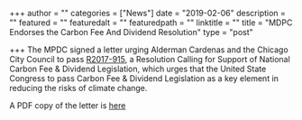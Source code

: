 +++
author = ""
categories = ["News"]
date = "2019-02-06"
description = ""
featured = ""
featuredalt = ""
featuredpath = ""
linktitle = ""
title = "MDPC Endorses the Carbon Fee And Dividend Resolution"
type = "post"

+++ 
 The MPDC signed a letter urging Alderman Cardenas and the Chicago City Council to pass <a href="https://chicago.councilmatic.org/legislation/r2017-915/">R2017-915</a>, a Resolution Calling for Support of National Carbon Fee & Dividend Legislation, which urges that the United State Congress to pass Carbon Fee & Dividend Legislation as a key element in reducing the risks of climate change. 

 A PDF copy of the letter is [here](/pdf/MPDC_Climate_Letter-signed.pdf)



